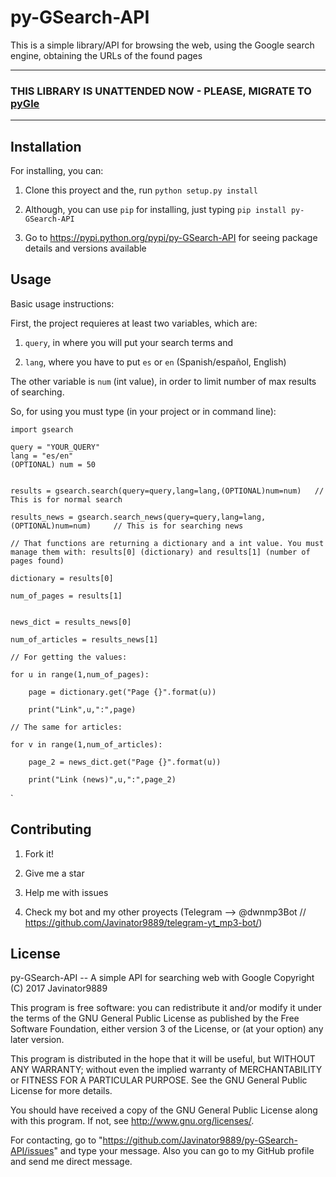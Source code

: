 <snippet>

  <content>

# py-GSearch-API



This is a simple library/API for browsing the web, using the Google search engine, obtaining the URLs of the found pages

--------------------------------

### THIS LIBRARY IS UNATTENDED NOW - PLEASE, MIGRATE TO [pyGle](https://github.com/Javinator9889/pyGle)

--------------------------------

## Installation



For installing, you can:

1. Clone this proyect and the, run `python setup.py install`

2. Although, you can use `pip` for installing, just typing `pip install py-GSearch-API`

3. Go to https://pypi.python.org/pypi/py-GSearch-API for seeing package details and versions available

## Usage



Basic usage instructions:


First, the project requieres at least two variables, which are:

1. `query`, in where you will put your search terms and

2. `lang`, where you have to put `es` or `en` (Spanish/español, English)

The other variable is `num` (int value), in order to limit number of max results of searching.


So, for using you must type (in your project or in command line):


	import gsearch

	query = "YOUR_QUERY"
	lang = "es/en"
	(OPTIONAL) num = 50


	results = gsearch.search(query=query,lang=lang,(OPTIONAL)num=num) 	// This is for normal search

	results_news = gsearch.search_news(query=query,lang=lang,(OPTIONAL)num=num) 	// This is for searching news

	// That functions are returning a dictionary and a int value. You must manage them with: results[0] (dictionary) and results[1] (number of pages found)

	dictionary = results[0]

	num_of_pages = results[1]


	news_dict = results_news[0]

	num_of_articles = results_news[1]

	// For getting the values:

	for u in range(1,num_of_pages):
	
		page = dictionary.get("Page {}".format(u))

		print("Link",u,":",page)

	// The same for articles:

	for v in range(1,num_of_articles):

		page_2 = news_dict.get("Page {}".format(u))

		print("Link (news)",u,":",page_2)
`


## Contributing



1. Fork it!

2. Give me a star

3. Help me with issues

4. Check my bot and my other proyects (Telegram --> @dwnmp3Bot // https://github.com/Javinator9889/telegram-yt_mp3-bot/)




## License


py-GSearch-API -- A simple API for searching web with Google
Copyright (C) 2017  Javinator9889

This program is free software: you can redistribute it and/or modify
it under the terms of the GNU General Public License as published by
the Free Software Foundation, either version 3 of the License, or
(at your option) any later version.

This program is distributed in the hope that it will be useful,
but WITHOUT ANY WARRANTY; without even the implied warranty of
MERCHANTABILITY or FITNESS FOR A PARTICULAR PURPOSE.  See the
GNU General Public License for more details.

You should have received a copy of the GNU General Public License
along with this program.  If not, see <http://www.gnu.org/licenses/>.

For contacting, go to "https://github.com/Javinator9889/py-GSearch-API/issues" and type your message.
Also you can go to my GitHub profile and send me direct message.

</content>


</snippet>
